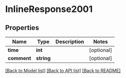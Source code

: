 # InlineResponse2001

## Properties
Name | Type | Description | Notes
------------ | ------------- | ------------- | -------------
**time** | **int** |  | [optional] 
**comment** | **string** |  | [optional] 

[[Back to Model list]](../README.md#documentation-for-models) [[Back to API list]](../README.md#documentation-for-api-endpoints) [[Back to README]](../README.md)


